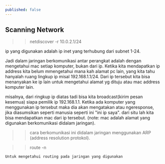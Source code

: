 ```yaml
---
published: false
---
```

## Scanning Network

>> netdiscover -r 10.0.2.1/24

ip yang digunakan adalah ip inet yang terhubung dari subnet 1-24.

Jadi dalam jaringan berkomunikasi antar perangkat adalah dengan mengetahui mac setiap komputer, bukan dari ip.
Ketika kita mendapatkan ip address kita belum mmengetahui mana kah alamat pc lain, yang kita tahu hanyalah ruang lingkup ip misal 192.168.1.1/24. Dari ip tersebut kita bisa menanyakan ke ip lain untuk mengetahui alamat yg dituju atau mac address komputer lain.

misalnya, dari ringkup ip diatas tadi bisa kita broadcast(kirim pesan kesemua) siapa pemilik ip 192.168.1.1. Ketika ada komputer yang menggunakan ip tersebut maka dia akan mengatakan atau ngeresponse, jika diasumsikan seperti manusia seperti ini "ini ip saya". dari situ lah kita bisa mendapatkan mac dari ip tersebut. (note: mac adalah alamat yang digunakan berkomunikasi didalam jaringan). 

>> cara berkomunikasi ini didalam jaringan menggunakan ARP (address resolution protokol).


>> route -n
```
Untuk mengetahui routing pada jaringan yang digunakan
```
